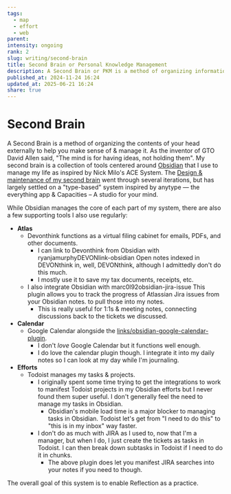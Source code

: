 ```yaml
---
tags:
  - map
  - effort
  - web
parent:
intensity: ongoing
rank: 2
slug: writing/second-brain
title: Second Brain or Personal Knowledge Management
description: A Second Brain or PKM is a method of organizing information to support you in developing ideas & writing.
published_at: 2024-11-24 16:24
updated_at: 2025-06-21 16:24
share: true
---
```


# Second Brain

A Second Brain is a method of organizing the contents of your head externally to help you make sense of & manage it. As the inventor of GTO David Allen said, "The mind is for having ideas, not holding them". My second brain is a collection of tools centered around [Obsidian](/vault/writing/obsidian.md) that I use to manage my life as inspired by Nick Milo's ACE System. The [Design & maintenance of my second brain](/vault/writing/design-maintenance-of-my-second-brain.md) went through several iterations, but has largely settled on a "type-based" system inspired by anytype — the everything app & Capacities – A studio for your mind.

While Obsidian manages the core of each part of my system, there are also a few supporting tools I also use regularly:

- **Atlas**
  - Devonthink functions as a virtual filing cabinet for emails, PDFs, and other documents.
    - I can link to Devonthink from Obsidian with ryanjamurphyDEVONlink-obsidian Open notes indexed in DEVONthink in, well, DEVONthink, although I admittedly don't do this much.
    - I mostly use it to save my tax documents, receipts, etc.
  - I also integrate Obsidian with marc0l92obsidian-jira-issue This plugin allows you to track the progress of Atlassian Jira issues from your Obsidian notes. to pull those into my notes.
    - This is really useful for 1:1s & meeting notes, connecting discussions back to the tickets we discussed.
- **Calendar**
  - Google Calendar alongside the [links/obsidian-google-calendar-plugin](/vault/links/obsidian-google-calendar-plugin.md).
    - I don't _love_ Google Calendar but it functions well enough.
    - I do love the calendar plugin though. I integrate it into my daily notes so I can look at my day while I'm journaling.
- **Efforts**
  - Todoist manages my tasks & projects.
    - I originally spent some time trying to get the integrations to work to manifest Todoist projects in my Obsidian efforts but I never found them super useful. I don't generally feel the need to manage my tasks in Obsidian.
      - Obsidian's mobile load time is a major blocker to managing tasks in Obsidian. Todoist let's get from "I need to do this" to "this is in my inbox" way faster.
    - I don't do as much with JIRA as I used to, now that I'm a manager, but when I do, I just create the tickets as tasks in Todoist. I can then break down subtasks in Todoist if I need to do it in chunks.
      - The above plugin does let you manifest JIRA searches into your notes if you need to though.

The overall goal of this system is to enable Reflection as a practice.
